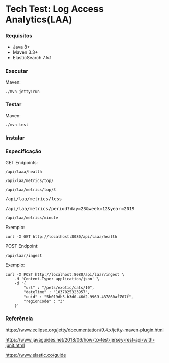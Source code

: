 # Tech Test: Log Access Analytics(LAA)

### Requisitos

* Java 8+
* Maven 3.3+
* ElasticSearch 7.5.1

### Executar

Maven:
<pre><code>./mvn jetty:run</code></pre>

### Testar

Maven:
<pre><code>./mvn test</code></pre>

### Instalar

### Especificação

GET Endpoints:
<pre><code>/api/laaa/health</code></pre>
<pre><code>/api/laa/metrics/top/</code></pre>
<pre><code>/api/laa/metrics/top/3</code></pre>
<pre><code></code>/api/laa/metrics/less</pre>
<pre><code></code>/api/laa/metrics/period?day=23&week=12&year=2019</pre>
<pre><code>/api/laa/metrics/minute</code></pre>

Exemplo:
<pre><code>curl -X GET http://localhost:8080/api/laaa/health</code></pre>

POST Endpoint:
<pre><code>/api/laar/ingest</code></pre>

Exemplo:
<pre><code>curl -X POST http://localhost:8080/api/laar/ingest \
    -H 'Content-Type: application/json' \
    -d '{
        "url" : "/pets/exotic/cats/10",
        "dateTime" : "1037825323957",
        "uuid" : "5b019db5-b3d0-46d2-9963-437860af707f",
        "regionCode" : "3"
    }'</code></pre>

### Referência

<https://www.eclipse.org/jetty/documentation/9.4.x/jetty-maven-plugin.html>

<https://www.javaguides.net/2018/06/how-to-test-jersey-rest-api-with-junit.html>

<https://www.elastic.co/guide>